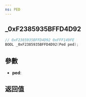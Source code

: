 ```yaml
---
ns: PED
---
```

## _0xF2385935BFFD4D92

```c
// 0xF2385935BFFD4D92 0xFFF149FE
BOOL _0xF2385935BFFD4D92(Ped ped);
```


## 參數
* **ped**: 

## 返回值
